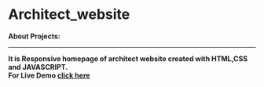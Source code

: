 # Architect_website
<b>About Projects<b>:<br>
<hr>
It is Responsive homepage of architect website created with HTML,CSS and JAVASCRIPT.<br>
<b>For Live Demo</b> <a href ="https://amritsnr1995.github.io/Architect_website/">click here</a>

